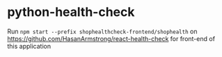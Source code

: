 # python-health-check

Run `npm start --prefix shophealthcheck-frontend/shophealth` on https://github.com/HasanArmstrong/react-health-check for front-end of this application
